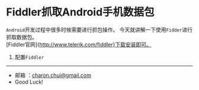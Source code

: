 Fiddler抓取Android手机数据包
===

`Android`开发过程中很多时候需要进行抓包操作。 今天就讲解一下使用`Fidder`进行抓取数据包。                  
[Fiddler官网]{http://www.telerik.com/fiddler}下载安装即可。     
1. 配置`Fiddler`     
     

    
---

- 邮箱 ：charon.chui@gmail.com  
- Good Luck! 